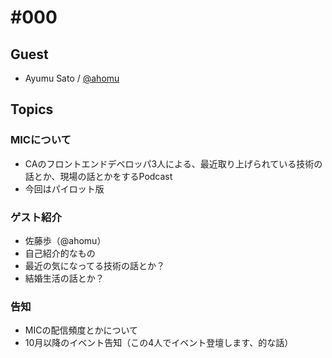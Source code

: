 # #000

## Guest ##

- Ayumu Sato / [@ahomu](https://twitter.com/#!/ahomu/)

## Topics ##

### MICについて

- CAのフロントエンドデベロッパ3人による、最近取り上げられている技術の話とか、現場の話とかをするPodcast
- 今回はパイロット版

### ゲスト紹介

- 佐藤歩（@ahomu）
- 自己紹介的なもの
- 最近の気になってる技術の話とか？
- 結婚生活の話とか？

### 告知

- MICの配信頻度とかについて
- 10月以降のイベント告知（この4人でイベント登壇します、的な話）